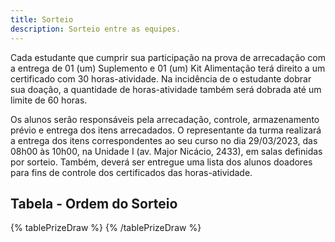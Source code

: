 ```yaml
---
title: Sorteio
description: Sorteio entre as equipes.
---
```


Cada estudante que cumprir sua participação na prova de arrecadação com a entrega de 01 (um) Suplemento e 01 (um) Kit Alimentação terá direito a um certificado com 30 horas-atividade. Na incidência de o estudante dobrar sua doação, a quantidade de horas-atividade também será dobrada até um limite de 60 horas.

Os alunos serão responsáveis pela arrecadação, controle, armazenamento prévio e entrega dos itens arrecadados. O representante da turma realizará a entrega dos itens correspondentes ao seu curso no dia 29/03/2023, das 08h00 às 10h00, na Unidade I (av. Major Nicácio, 2433), em salas definidas por sorteio. Também, deverá ser entregue uma lista dos alunos doadores para fins de controle dos certificados das horas-atividade.

## Tabela - Ordem do Sorteio

{% tablePrizeDraw %}
{% /tablePrizeDraw %}
